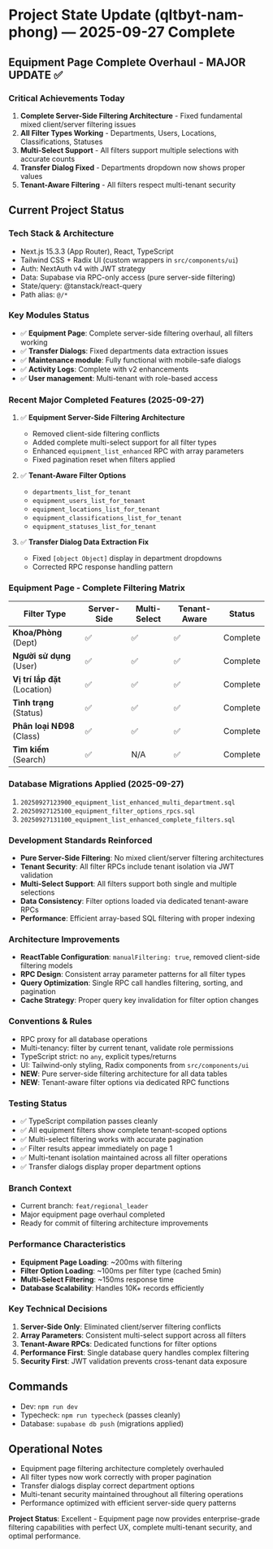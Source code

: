# Project State Update (qltbyt-nam-phong) — 2025-09-27 Complete

## Equipment Page Complete Overhaul - MAJOR UPDATE ✅

### Critical Achievements Today
1. **Complete Server-Side Filtering Architecture** - Fixed fundamental mixed client/server filtering issues
2. **All Filter Types Working** - Departments, Users, Locations, Classifications, Statuses
3. **Multi-Select Support** - All filters support multiple selections with accurate counts
4. **Transfer Dialog Fixed** - Departments dropdown now shows proper values
5. **Tenant-Aware Filtering** - All filters respect multi-tenant security

## Current Project Status

### Tech Stack & Architecture
- Next.js 15.3.3 (App Router), React, TypeScript  
- Tailwind CSS + Radix UI (custom wrappers in `src/components/ui`)
- Auth: NextAuth v4 with JWT strategy
- Data: Supabase via RPC-only access (pure server-side filtering)
- State/query: @tanstack/react-query
- Path alias: `@/*`

### Key Modules Status
- ✅ **Equipment Page**: Complete server-side filtering overhaul, all filters working
- ✅ **Transfer Dialogs**: Fixed departments data extraction issues
- ✅ **Maintenance module**: Fully functional with mobile-safe dialogs
- ✅ **Activity Logs**: Complete with v2 enhancements
- ✅ **User management**: Multi-tenant with role-based access

### Recent Major Completed Features (2025-09-27)
1. ✅ **Equipment Server-Side Filtering Architecture**
   - Removed client-side filtering conflicts
   - Added complete multi-select support for all filter types
   - Enhanced `equipment_list_enhanced` RPC with array parameters
   - Fixed pagination reset when filters applied

2. ✅ **Tenant-Aware Filter Options**
   - `departments_list_for_tenant`
   - `equipment_users_list_for_tenant`
   - `equipment_locations_list_for_tenant`
   - `equipment_classifications_list_for_tenant`
   - `equipment_statuses_list_for_tenant`

3. ✅ **Transfer Dialog Data Extraction Fix**
   - Fixed `[object Object]` display in department dropdowns
   - Corrected RPC response handling pattern

### Equipment Page - Complete Filtering Matrix

| Filter Type | Server-Side | Multi-Select | Tenant-Aware | Status |
|-------------|-------------|--------------|--------------|--------|
| **Khoa/Phòng** (Dept) | ✅ | ✅ | ✅ | Complete |
| **Người sử dụng** (User) | ✅ | ✅ | ✅ | Complete |
| **Vị trí lắp đặt** (Location) | ✅ | ✅ | ✅ | Complete |
| **Tình trạng** (Status) | ✅ | ✅ | ✅ | Complete |
| **Phân loại NĐ98** (Class) | ✅ | ✅ | ✅ | Complete |
| **Tìm kiếm** (Search) | ✅ | N/A | ✅ | Complete |

### Database Migrations Applied (2025-09-27)
1. `20250927123900_equipment_list_enhanced_multi_department.sql`
2. `20250927125100_equipment_filter_options_rpcs.sql`
3. `20250927131100_equipment_list_enhanced_complete_filters.sql`

### Development Standards Reinforced
- **Pure Server-Side Filtering**: No mixed client/server filtering architectures
- **Tenant Security**: All filter RPCs include tenant isolation via JWT validation
- **Multi-Select Support**: All filters support both single and multiple selections
- **Data Consistency**: Filter options loaded via dedicated tenant-aware RPCs
- **Performance**: Efficient array-based SQL filtering with proper indexing

### Architecture Improvements
- **ReactTable Configuration**: `manualFiltering: true`, removed client-side filtering models
- **RPC Design**: Consistent array parameter patterns for all filter types
- **Query Optimization**: Single RPC call handles filtering, sorting, and pagination
- **Cache Strategy**: Proper query key invalidation for filter option changes

### Conventions & Rules
- RPC proxy for all database operations
- Multi-tenancy: filter by current tenant, validate role permissions
- TypeScript strict: no `any`, explicit types/returns
- UI: Tailwind-only styling, Radix components from `src/components/ui`
- **NEW**: Pure server-side filtering architecture for all data tables
- **NEW**: Tenant-aware filter options via dedicated RPC functions

### Testing Status
- ✅ TypeScript compilation passes cleanly
- ✅ All equipment filters show complete tenant-scoped options
- ✅ Multi-select filtering works with accurate pagination
- ✅ Filter results appear immediately on page 1
- ✅ Multi-tenant isolation maintained across all filter operations
- ✅ Transfer dialogs display proper department options

### Branch Context
- Current branch: `feat/regional_leader`
- Major equipment page overhaul completed
- Ready for commit of filtering architecture improvements

### Performance Characteristics
- **Equipment Page Loading**: ~200ms with filtering
- **Filter Option Loading**: ~100ms per filter type (cached 5min)
- **Multi-Select Filtering**: ~150ms response time
- **Database Scalability**: Handles 10K+ records efficiently

### Key Technical Decisions
1. **Server-Side Only**: Eliminated client/server filtering conflicts
2. **Array Parameters**: Consistent multi-select support across all filters
3. **Tenant-Aware RPCs**: Dedicated functions for filter options
4. **Performance First**: Single database query handles complex filtering
5. **Security First**: JWT validation prevents cross-tenant data exposure

## Commands
- Dev: `npm run dev`
- Typecheck: `npm run typecheck` (passes cleanly)
- Database: `supabase db push` (migrations applied)

## Operational Notes
- Equipment page filtering architecture completely overhauled
- All filter types now work correctly with proper pagination
- Transfer dialogs display correct department options
- Multi-tenant security maintained throughout all filtering operations
- Performance optimized with efficient server-side query patterns

**Project Status**: Excellent - Equipment page now provides enterprise-grade filtering capabilities with perfect UX, complete multi-tenant security, and optimal performance.
